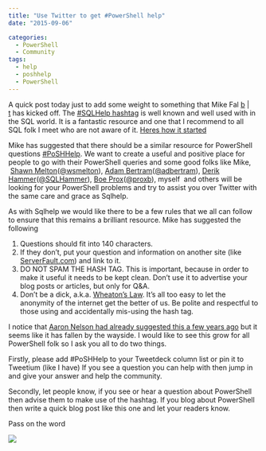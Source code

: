 ```yaml
---
title: "Use Twitter to get #PowerShell help"
date: "2015-09-06"

categories:
  - PowerShell
  - Community
tags:
  - help
  - poshhelp
  - PowerShell
---
```


A quick post today just to add some weight to something that Mike Fal [b](http://www.mikefal.net/) | [t](https://twitter.com/Mike_Fal) has kicked off. The [#SQLHelp hashtag](https://twitter.com/hashtag/sqlhelp) is well known and well used with in the SQL world. It is a fantastic resource and one that I recommend to all SQL folk I meet who are not aware of it. [Heres how it started](https://www.brentozar.com/archive/2009/12/i-need-sqlhelp/)

Mike has suggested that there should be a similar resource for PowerShell questions [#PoSHHelp](https://twitter.com/search?q=%23PoShHelp). We want to create a useful and positive place for people to go with their PowerShell queries and some good folks like Mike,  [Shawn Melton](http://t.co/NfvkfJXMjp)([@wsmelton](https://twitter.com/wsmelton)), [Adam Bertram](http://t.co/K8jsx6WHcc)([@adbertram](https://twitter.com/adbertram)), [Derik Hammer](http://t.co/U5LLtwWDPI)([@SQLHammer](https://twitter.com/SQLHammer)), [Boe Prox](http://learn-PowerShell.net/)([@proxb](https://twitter.com/proxb)), myself  and others will be looking for your PowerShell problems and try to assist you over Twitter with the same care and grace as Sqlhelp.

As with Sqlhelp we would like there to be a few rules that we all can follow to ensure that this remains a brilliant resource. Mike has suggested the following

1. Questions should fit into 140 characters.
2. If they don’t, put your question and information on another site (like [ServerFault.com](http://serverfault.com/)) and link to it.
3. DO NOT SPAM THE HASH TAG. This is important, because in order to make it useful it needs to be kept clean. Don’t use it to advertise your blog posts or articles, but only for Q&A.
4. Don’t be a dick, a.k.a. [Wheaton’s Law](http://knowyourmeme.com/memes/wheatons-law). It’s all too easy to let the anonymity of the internet get the better of us. Be polite and respectful to those using and accidentally mis-using the hash tag.

I notice that [Aaron Nelson had already suggested this a few years ago](http://sqlvariant.com/2010/07/please-join-us-for-poshhelp/) but it seems like it has fallen by the wayside. I would like to see this grow for all PowerShell folk so I ask you all to do two things.

Firstly, please add #PoSHHelp to your Tweetdeck column list or pin it to Tweetium (like I have) If you see a question you can help with then jump in and give your answer and help the community.

Secondly, let people know, if you see or hear a question about PowerShell then advise them to make use of the hashtag. If you blog about PowerShell then write a quick blog post like this one and let your readers know.

Pass on the word

![](images/nRhfnZ0.png)
